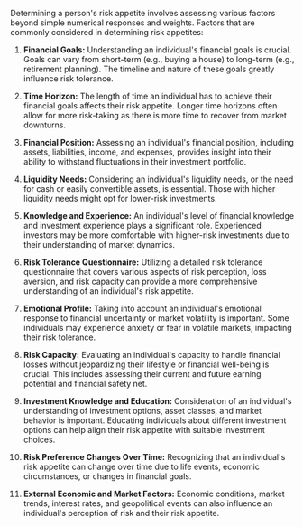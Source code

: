 Determining a person's risk appetite involves assessing various factors beyond simple numerical responses and weights. Factors that are commonly considered in determining risk appetites:

1. **Financial Goals:**
   Understanding an individual's financial goals is crucial. Goals can vary from short-term (e.g., buying a house) to long-term (e.g., retirement planning). The timeline and nature of these goals greatly influence risk tolerance.

2. **Time Horizon:**
   The length of time an individual has to achieve their financial goals affects their risk appetite. Longer time horizons often allow for more risk-taking as there is more time to recover from market downturns.

3. **Financial Position:**
   Assessing an individual's financial position, including assets, liabilities, income, and expenses, provides insight into their ability to withstand fluctuations in their investment portfolio.

4. **Liquidity Needs:**
   Considering an individual's liquidity needs, or the need for cash or easily convertible assets, is essential. Those with higher liquidity needs might opt for lower-risk investments.

5. **Knowledge and Experience:**
   An individual's level of financial knowledge and investment experience plays a significant role. Experienced investors may be more comfortable with higher-risk investments due to their understanding of market dynamics.

6. **Risk Tolerance Questionnaire:**
   Utilizing a detailed risk tolerance questionnaire that covers various aspects of risk perception, loss aversion, and risk capacity can provide a more comprehensive understanding of an individual's risk appetite.

7. **Emotional Profile:**
   Taking into account an individual's emotional response to financial uncertainty or market volatility is important. Some individuals may experience anxiety or fear in volatile markets, impacting their risk tolerance.

8. **Risk Capacity:**
   Evaluating an individual's capacity to handle financial losses without jeopardizing their lifestyle or financial well-being is crucial. This includes assessing their current and future earning potential and financial safety net.

9. **Investment Knowledge and Education:**
   Consideration of an individual's understanding of investment options, asset classes, and market behavior is important. Educating individuals about different investment options can help align their risk appetite with suitable investment choices.

10. **Risk Preference Changes Over Time:**
    Recognizing that an individual's risk appetite can change over time due to life events, economic circumstances, or changes in financial goals.

11. **External Economic and Market Factors:**
    Economic conditions, market trends, interest rates, and geopolitical events can also influence an individual's perception of risk and their risk appetite.